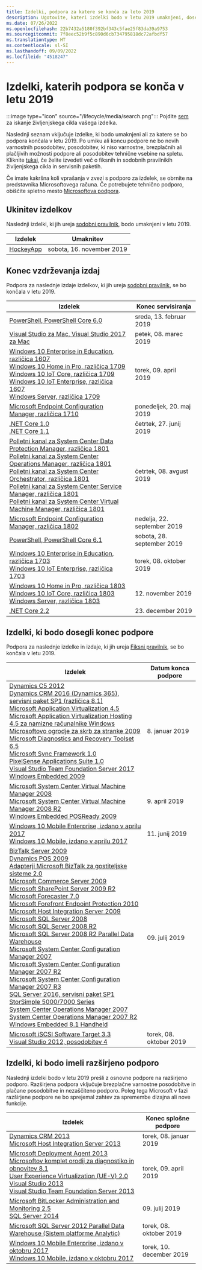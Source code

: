 ```yaml
---
title: Izdelki, podpora za katere se konča za leto 2019
description: Ugotovite, kateri izdelki bodo v letu 2019 umaknjeni, dosegli konec podpore ali prešli z osnovne podpore na razširjeno podporo.
ms.date: 07/26/2022
ms.openlocfilehash: 22b7432a5180f392bf343c5fae25f83da39a9753
ms.sourcegitcommit: 7f8eec52b9f5c890d6cb734795818dc72afbdf57
ms.translationtype: HT
ms.contentlocale: sl-SI
ms.lasthandoff: 09/09/2022
ms.locfileid: "4518247"
---
```

# <a name="products-ending-support-in-2019"></a>Izdelki, katerih podpora se konča v letu 2019

:::image type="icon" source="/lifecycle/media/search.png":::
Pojdite [sem](/lifecycle/products/) za iskanje življenjskega cikla vašega izdelka.

Naslednji seznam vključuje izdelke, ki bodo umaknjeni ali za katere se bo podpora končala v letu 2019. Po umiku ali koncu podpore ne bo novih varnostnih posodobitev, posodobitev, ki niso varnostne, brezplačnih ali plačljivih možnosti podpore ali posodobitev tehnične vsebine na spletu. Kliknite [tukaj](/lifecycle/overview/product-end-of-support-overview), če želite izvedeti več o fiksnih in sodobnih pravilnikih življenjskega cikla in servisnih paketih.

Če imate kakršna koli vprašanja v zvezi s podporo za izdelek, se obrnite na predstavnika Microsoftovega računa. Če potrebujete tehnično podporo, obiščite spletno mesto [Microsoftova podpora](https://support.microsoft.com/contactus/?ws=support).

## <a name="product-retirements"></a>Ukinitev izdelkov

Naslednji izdelki, ki jih ureja [sodobni pravilnik](/lifecycle/policies/modern), bodo umaknjeni v letu 2019.

| Izdelek | Umaknitev |
| --- | --- |
| [HockeyApp](/lifecycle/products/hockeyapp?branch=live)<br> | sobota, 16. november 2019 |


## <a name="release-end-of-servicing"></a>Konec vzdrževanja izdaj

Podpora za naslednje izdaje izdelkov, ki jih ureja [sodobni pravilnik](/lifecycle/policies/modern), se bo končala v letu 2019.

| Izdelek | Konec servisiranja |
| --- | --- |
| [PowerShell, PowerShell Core 6.0](/lifecycle/products/powershell?branch=live)<br> | sreda, 13. februar 2019 |
| [Visual Studio za Mac, Visual Studio 2017 za Mac](/lifecycle/products/visual-studio-for-mac?branch=live)<br> | petek, 08. marec 2019 |
| [Windows 10 Enterprise in Education, različica 1607](/lifecycle/products/windows-10-enterprise-and-education?branch=live)<br>[Windows 10 Home in Pro, različica 1709](/lifecycle/products/windows-10-home-and-pro?branch=live)<br>[Windows 10 IoT Core, različica 1709](/lifecycle/products/windows-10-iot-core?branch=live)<br>[Windows 10 IoT Enterprise, različica 1607](/lifecycle/products/windows-10-iot-enterprise?branch=live)<br>[Windows Server, različica 1709](/lifecycle/products/windows-server?branch=live)<br> | torek, 09. april 2019 |
| [Microsoft Endpoint Configuration Manager, različica 1710](/lifecycle/products/microsoft-endpoint-configuration-manager?branch=live)<br> | ponedeljek, 20. maj 2019 |
| [.NET Core 1.0](/lifecycle/products/microsoft-net-and-net-core?branch=live)<br>[.NET Core 1.1](/lifecycle/products/microsoft-net-and-net-core?branch=live)<br> | četrtek, 27. junij 2019 |
| [Polletni kanal za System Center Data Protection Manager, različica 1801](/lifecycle/products/system-center-data-protection-manager-semi-annual-channel?branch=live)<br>[Polletni kanal za System Center Operations Manager, različica 1801](/lifecycle/products/system-center-operations-manager-semi-annual-channel?branch=live)<br>[Polletni kanal za System Center Orchestrator, različica 1801](/lifecycle/products/system-center-orchestrator-semi-annual-channel?branch=live)<br>[Polletni kanal za System Center Service Manager, različica 1801](/lifecycle/products/system-center-service-manager-semi-annual-channel?branch=live)<br>[Polletni kanal za System Center Virtual Machine Manager, različica 1801](/lifecycle/products/system-center-virtual-machine-manager-semi-annual-channel?branch=live)<br> | četrtek, 08. avgust 2019 |
| [Microsoft Endpoint Configuration Manager, različica 1802](/lifecycle/products/microsoft-endpoint-configuration-manager?branch=live)<br> | nedelja, 22. september 2019 |
| [PowerShell, PowerShell Core 6.1](/lifecycle/products/powershell?branch=live)<br> | sobota, 28. september 2019 |
| [Windows 10 Enterprise in Education, različica 1703](/lifecycle/products/windows-10-enterprise-and-education?branch=live)<br>[Windows 10 IoT Enterprise, različica 1703](/lifecycle/products/windows-10-iot-enterprise?branch=live)<br> | torek, 08. oktober 2019 |
| [Windows 10 Home in Pro, različica 1803](/lifecycle/products/windows-10-home-and-pro?branch=live)<br>[Windows 10 IoT Core, različica 1803](/lifecycle/products/windows-10-iot-core?branch=live)<br>[Windows Server, različica 1803](/lifecycle/products/windows-server?branch=live)<br> | 12. november 2019 |
| [.NET Core 2.2](/lifecycle/products/microsoft-net-and-net-core?branch=live)<br> | 23. december 2019 |


## <a name="products-reaching-end-of-support"></a>Izdelki, ki bodo dosegli konec podpore

Podpora za naslednje izdelke in izdaje, ki jih ureja [Fiksni pravilnik](/lifecycle/policies/fixed), se bo končala v letu 2019.

| Izdelek | Datum konca podpore |
| --- | --- |
| [Dynamics C5 2012](/lifecycle/products/dynamics-c5-2012?branch=live)<br>[Dynamics CRM 2016 (Dynamics 365), servisni paket SP1 (različica 8.1)](/lifecycle/products/dynamics-crm-2016-dynamics-365?branch=live)<br>[Microsoft Application Virtualization 4.5](/lifecycle/products/microsoft-application-virtualization-45?branch=live)<br>[Microsoft Application Virtualization Hosting 4.5 za namizne računalnike Windows](/lifecycle/products/microsoft-application-virtualization-hosting-45?branch=live)<br>[Microsoftovo ogrodje za skrb za stranke 2009](/lifecycle/products/microsoft-customer-care-framework-2009?branch=live)<br>[Microsoft Diagnostics and Recovery Toolset 6.5](/lifecycle/products/microsoft-diagnostics-and-recovery-toolset-65?branch=live)<br>[Microsoft Sync Framework 1.0](/lifecycle/products/microsoft-sync-framework-10?branch=live)<br>[PixelSense Applications Suite 1.0](/lifecycle/products/pixelsense-applications-suite-10?branch=live)<br>[Visual Studio Team Foundation Server 2017](/lifecycle/products/visual-studio-team-foundation-server-2017?branch=live)<br>[Windows Embedded 2009](/lifecycle/products/windows-embedded-2009?branch=live)<br> | 8. januar 2019 |
| [Microsoft System Center Virtual Machine Manager 2008](/lifecycle/products/microsoft-system-center-virtual-machine-manager-2008?branch=live)<br>[Microsoft System Center Virtual Machine Manager 2008 R2](/lifecycle/products/microsoft-system-center-virtual-machine-manager-2008-r2?branch=live)<br>[Windows Embedded POSReady 2009](/lifecycle/products/windows-embedded-posready-2009?branch=live)<br> | 9. april 2019 |
| [Windows 10 Mobile Enterprise, izdano v aprilu 2017](/lifecycle/products/windows-10-mobile-enterprise-released-in-april-2017?branch=live)<br>[Windows 10 Mobile, izdano v aprilu 2017](/lifecycle/products/windows-10-mobile-released-in-april-2017?branch=live)<br> | 11. junij 2019 |
| [BizTalk Server 2009](/lifecycle/products/biztalk-server-2009?branch=live)<br>[Dynamics POS 2009](/lifecycle/products/dynamics-pos-2009?branch=live)<br>[Adapterji Microsoft BizTalk za gostiteljske sisteme 2.0](/lifecycle/products/microsoft-biztalk-adapters-for-host-systems-20?branch=live)<br>[Microsoft Commerce Server 2009](/lifecycle/products/microsoft-commerce-server-2009?branch=live)<br>[Microsoft SharePoint Server 2009 R2](/lifecycle/products/microsoft-commerce-server-2009-r2?branch=live)<br>[Microsoft Forecaster 7.0](/lifecycle/products/microsoft-forecaster-70?branch=live)<br>[Microsoft Forefront Endpoint Protection 2010](/lifecycle/products/microsoft-forefront-endpoint-protection-2010?branch=live)<br>[Microsoft Host Integration Server 2009](/lifecycle/products/microsoft-host-integration-server-2009?branch=live)<br>[Microsoft SQL Server 2008](/lifecycle/products/microsoft-sql-server-2008?branch=live)<br>[Microsoft SQL Server 2008 R2](/lifecycle/products/microsoft-sql-server-2008-r2?branch=live)<br>[Microsoft SQL Server 2008 R2 Parallel Data Warehouse](/lifecycle/products/microsoft-sql-server-2008-r2-parallel-data-warehouse?branch=live)<br>[Microsoft System Center Configuration Manager 2007](/lifecycle/products/microsoft-system-center-configuration-manager-2007?branch=live)<br>[Microsoft System Center Configuration Manager 2007 R2](/lifecycle/products/microsoft-system-center-configuration-manager-2007-r2?branch=live)<br>[Microsoft System Center Configuration Manager 2007 R3](/lifecycle/products/microsoft-system-center-configuration-manager-2007-r3?branch=live)<br>[SQL Server 2016, servisni paket SP1](/lifecycle/products/sql-server-2016?branch=live)<br>[StorSimple 5000/7000 Series](/lifecycle/products/storsimple-50007000-series?branch=live)<br>[System Center Operations Manager 2007](/lifecycle/products/system-center-operations-manager-2007?branch=live)<br>[System Center Operations Manager 2007 R2](/lifecycle/products/system-center-operations-manager-2007-r2?branch=live)<br>[Windows Embedded 8.1 Handheld](/lifecycle/products/windows-embedded-81-handheld?branch=live)<br> | 09. julij 2019 |
| [Microsoft iSCSI Software Target 3.3](/lifecycle/products/microsoft-iscsi-software-target-33?branch=live)<br>[Visual Studio 2012, posodobitev 4](/lifecycle/products/visual-studio-2012?branch=live)<br> | torek, 08. oktober 2019 |


## <a name="products-moving-to-extended-support"></a>Izdelki, ki bodo imeli razširjeno podporo

Naslednji izdelki bodo v letu 2019 prešli z osnovne podpore na razširjeno podporo. Razširjena podpora vključuje brezplačne varnostne posodobitve in plačane posodobitve in nezaščiteno podporo. Poleg tega Microsoft v fazi razširjene podpore ne bo sprejemal zahtev za spremembe dizajna ali nove funkcije.

| Izdelek | Konec splošne podpore |
| --- | --- |
| [Dynamics CRM 2013](/lifecycle/products/dynamics-crm-2013?branch=live)<br>[Microsoft Host Integration Server 2013](/lifecycle/products/microsoft-host-integration-server-2013?branch=live)<br> | torek, 08. januar 2019 |
| [Microsoft Deployment Agent 2013](/lifecycle/products/microsoft-deployment-agent-2013?branch=live)<br>[Microsoftov komplet orodij za diagnostiko in obnovitev 8.1](/lifecycle/products/microsoft-diagnostics-and-recovery-toolset-81?branch=live)<br>[User Experience Virtualization (UE-V) 2.0](/lifecycle/products/user-experience-virtualization-uev-20?branch=live)<br>[Visual Studio 2013](/lifecycle/products/visual-studio-2013?branch=live)<br>[Visual Studio Team Foundation Server 2013](/lifecycle/products/visual-studio-team-foundation-server-2013?branch=live)<br> | torek, 09. april 2019 |
| [Microsoft BitLocker Administration and Monitoring 2.5](/lifecycle/products/microsoft-bitlocker-administration-and-monitoring-25?branch=live)<br>[SQL Server 2014](/lifecycle/products/sql-server-2014?branch=live)<br> | 09. julij 2019 |
| [Microsoft SQL Server 2012 Parallel Data Warehouse (Sistem platforme Analytic)](/lifecycle/products/microsoft-sql-server-2012-parallel-data-warehouse-analytics-platform-system?branch=live)<br> | torek, 08. oktober 2019 |
| [Windows 10 Mobile Enterprise, izdano v oktobru 2017](/lifecycle/products/windows-10-mobile-enterprise-released-in-october-2017?branch=live)<br>[Windows 10 Mobile, izdano v oktobru 2017](/lifecycle/products/windows-10-mobile-released-in-october-2017?branch=live)<br> | torek, 10. december 2019 |
